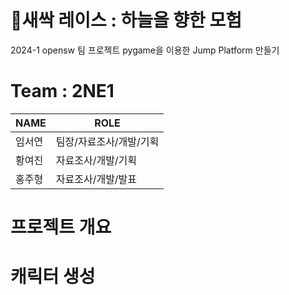 # 🌱새싹 레이스 : 하늘을 향한 모험


 2024-1 opensw 팀 프로젝트
 pygame을 이용한 Jump Platform 만들기

# Team : 2NE1

| NAME | ROLE |
|------|---|
|임서연|팀장/자료조사/개발/기획|
|황여진|자료조사/개발/기획|
|홍주형|자료조사/개발/발표|
 
# 프로젝트 개요 


# 캐릭터 생성
